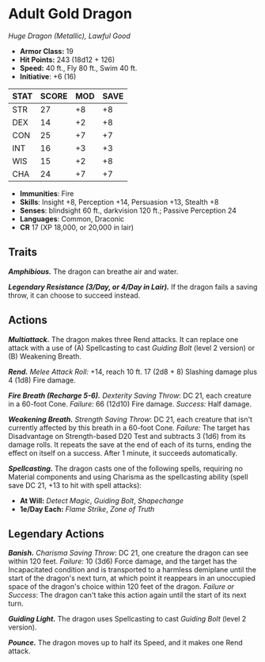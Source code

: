 # Adult Gold Dragon

*Huge Dragon (Metallic), Lawful Good*

- **Armor Class:** 19
- **Hit Points:** 243 (18d12 + 126)
- **Speed:** 40 ft., Fly 80 ft., Swim 40 ft.
- **Initiative**: +6 (16)

|STAT|SCORE|MOD|SAVE|
| --- | --- | --- | ---- |
| STR | 27 | +8 | +8 |
| DEX | 14 | +2 | +8 |
| CON | 25 | +7 | +7 |
| INT | 16 | +3 | +3 |
| WIS | 15 | +2 | +8 |
| CHA | 24 | +7 | +7 |

- **Immunities**: Fire
- **Skills**: Insight +8, Perception +14, Persuasion +13, Stealth +8
- **Senses**: blindsight 60 ft., darkvision 120 ft.; Passive Perception 24
- **Languages**: Common, Draconic
- **CR** 17 (XP 18,000, or 20,000 in lair)

## Traits

***Amphibious.*** The dragon can breathe air and water.

***Legendary Resistance (3/Day, or 4/Day in Lair).*** If the dragon fails a saving throw, it can choose to succeed instead.


## Actions

***Multiattack.*** The dragon makes three Rend attacks. It can replace one attack with a use of (A) Spellcasting to cast *Guiding Bolt* (level 2 version) or (B) Weakening Breath.

***Rend.*** *Melee Attack Roll:* +14, reach 10 ft. 17 (2d8 + 8) Slashing damage plus 4 (1d8) Fire damage.

***Fire Breath (Recharge 5-6).*** *Dexterity Saving Throw*: DC 21, each creature in a 60-foot Cone. *Failure:*  66 (12d10) Fire damage. *Success:*  Half damage.

***Weakening Breath.*** *Strength Saving Throw*: DC 21, each creature that isn't currently affected by this breath in a 60-foot Cone. *Failure:*  The target has Disadvantage on Strength-based D20 Test and subtracts 3 (1d6) from its damage rolls. It repeats the save at the end of each of its turns, ending the effect on itself on a success. After 1 minute, it succeeds automatically.

***Spellcasting.*** The dragon casts one of the following spells, requiring no Material components and using Charisma as the spellcasting ability (spell save DC 21, +13 to hit with spell attacks):

- **At Will:** *Detect Magic*, *Guiding Bolt*, *Shapechange*
- **1e/Day Each:** *Flame Strike*, *Zone of Truth*

## Legendary Actions

***Banish.*** *Charisma Saving Throw*: DC 21, one creature the dragon can see within 120 feet. *Failure:*  10 (3d6) Force damage, and the target has the Incapacitated condition and is transported to a harmless demiplane until the start of the dragon's next turn, at which point it reappears in an unoccupied space of the dragon's choice within 120 feet of the dragon. *Failure or Success*:  The dragon can't take this action again until the start of its next turn.

***Guiding Light.*** The dragon uses Spellcasting to cast *Guiding Bolt* (level 2 version).

***Pounce.*** The dragon moves up to half its Speed, and it makes one Rend attack.

